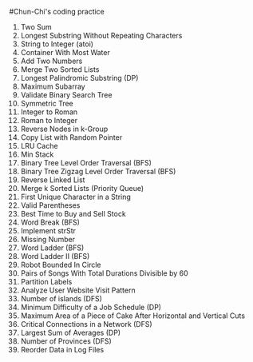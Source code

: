 #Chun-Chi's coding practice

1. Two Sum
2. Longest Substring Without Repeating Characters
3. String to Integer (atoi)
4. Container With Most Water
5. Add Two Numbers
6. Merge Two Sorted Lists
7. Longest Palindromic Substring (DP)
8. Maximum Subarray
9. Validate Binary Search Tree
10. Symmetric Tree
11. Integer to Roman
12. Roman to Integer
13. Reverse Nodes in k-Group
14. Copy List with Random Pointer
15. LRU Cache
16. Min Stack
17. Binary Tree Level Order Traversal (BFS)
18. Binary Tree Zigzag Level Order Traversal (BFS)
19. Reverse Linked List
20. Merge k Sorted Lists (Priority Queue)
21. First Unique Character in a String
22. Valid Parentheses
23. Best Time to Buy and Sell Stock
24. Word Break (BFS)
25. Implement strStr
26. Missing Number
27. Word Ladder (BFS)
28. Word Ladder II (BFS)
29. Robot Bounded In Circle
30. Pairs of Songs With Total Durations Divisible by 60
31. Partition Labels
32. Analyze User Website Visit Pattern
33. Number of islands (DFS)
34. Minimum Difficulty of a Job Schedule (DP)
35. Maximum Area of a Piece of Cake After Horizontal and Vertical Cuts 
36. Critical Connections in a Network (DFS)
37. Largest Sum of Averages (DP)
38. Number of Provinces (DFS)
39. Reorder Data in Log Files

